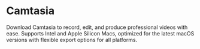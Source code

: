 # Camtasia
Download Camtasia to record, edit, and produce professional videos with ease. Supports Intel and Apple Silicon Macs, optimized for the latest macOS versions with flexible export options for all platforms.
